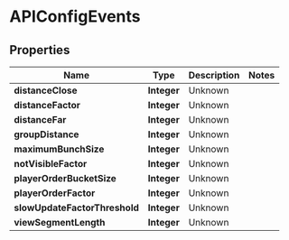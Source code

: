

# APIConfigEvents


## Properties

| Name | Type | Description | Notes |
|------------ | ------------- | ------------- | -------------|
|**distanceClose** | **Integer** | Unknown |  |
|**distanceFactor** | **Integer** | Unknown |  |
|**distanceFar** | **Integer** | Unknown |  |
|**groupDistance** | **Integer** | Unknown |  |
|**maximumBunchSize** | **Integer** | Unknown |  |
|**notVisibleFactor** | **Integer** | Unknown |  |
|**playerOrderBucketSize** | **Integer** | Unknown |  |
|**playerOrderFactor** | **Integer** | Unknown |  |
|**slowUpdateFactorThreshold** | **Integer** | Unknown |  |
|**viewSegmentLength** | **Integer** | Unknown |  |



